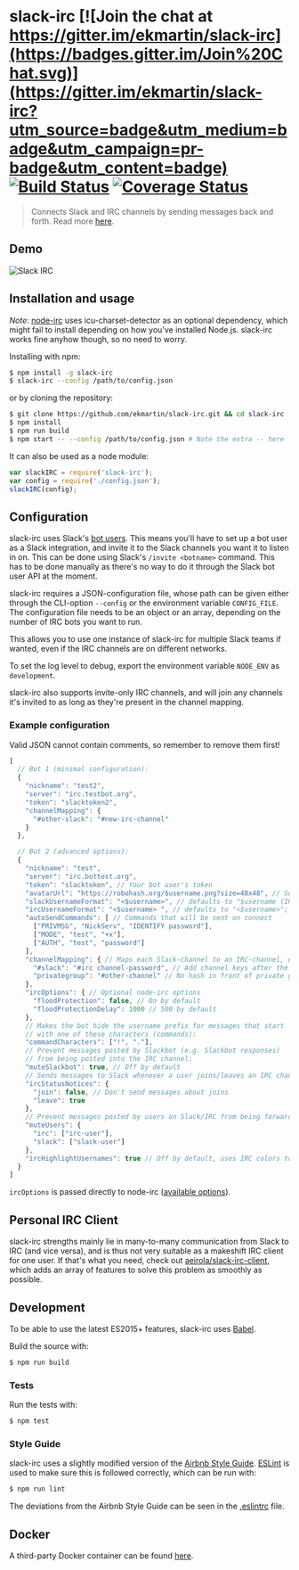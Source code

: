 # slack-irc [![Join the chat at https://gitter.im/ekmartin/slack-irc](https://badges.gitter.im/Join%20Chat.svg)](https://gitter.im/ekmartin/slack-irc?utm_source=badge&utm_medium=badge&utm_campaign=pr-badge&utm_content=badge) [![Build Status](https://travis-ci.org/ekmartin/slack-irc.svg?branch=travis)](https://travis-ci.org/ekmartin/slack-irc) [![Coverage Status](https://coveralls.io/repos/github/ekmartin/slack-irc/badge.svg?branch=master)](https://coveralls.io/github/ekmartin/slack-irc?branch=master)

> Connects Slack and IRC channels by sending messages back and forth. Read more [here](https://ekmartin.com/2015/slack-irc).

## Demo
![Slack IRC](http://i.imgur.com/58H6HgO.gif)

## Installation and usage
*Note*: [node-irc](https://github.com/martynsmith/node-irc/)
uses icu-charset-detector as an optional dependency,
which might fail to install depending on how you've installed Node.js.
slack-irc works fine anyhow though, so no need to worry.

Installing with npm:
```bash
$ npm install -g slack-irc
$ slack-irc --config /path/to/config.json
```

or by cloning the repository:

```bash
$ git clone https://github.com/ekmartin/slack-irc.git && cd slack-irc
$ npm install
$ npm run build
$ npm start -- --config /path/to/config.json # Note the extra -- here
```

It can also be used as a node module:
```js
var slackIRC = require('slack-irc');
var config = require('./config.json');
slackIRC(config);
```

## Configuration

slack-irc uses Slack's [bot users](https://api.slack.com/bot-users).
This means you'll have to set up a bot user as a Slack integration, and invite it
to the Slack channels you want it to listen in on. This can be done using Slack's `/invite <botname>`
command. This has to be done manually as there's no way to do it through the Slack bot user API at
the moment.

slack-irc requires a JSON-configuration file, whose path can be given either through
the CLI-option `--config` or the environment variable `CONFIG_FILE`. The configuration
file needs to be an object or an array, depending on the number of IRC bots you want to run.

This allows you to use one instance of slack-irc for multiple Slack teams if wanted, even
if the IRC channels are on different networks.

To set the log level to debug, export the environment variable `NODE_ENV` as `development`.

slack-irc also supports invite-only IRC channels, and will join any channels it's invited to
as long as they're present in the channel mapping.

### Example configuration
Valid JSON cannot contain comments, so remember to remove them first!
```js
[
  // Bot 1 (minimal configuration):
  {
    "nickname": "test2",
    "server": "irc.testbot.org",
    "token": "slacktoken2",
    "channelMapping": {
      "#other-slack": "#new-irc-channel"
    }
  },

  // Bot 2 (advanced options):
  {
    "nickname": "test",
    "server": "irc.bottest.org",
    "token": "slacktoken", // Your bot user's token
    "avatarUrl": "https://robohash.org/$username.png?size=48x48", // Set to false to disable Slack avatars
    "slackUsernameFormat": "<$username>", // defaults to "$username (IRC)"; "$username" overides so there's no suffix or prefix at all
    "ircUsernameFormat": "<$username> ", // defaults to "<$username>"; "$username" overides so there's no suffix or prefix at all
    "autoSendCommands": [ // Commands that will be sent on connect
      ["PRIVMSG", "NickServ", "IDENTIFY password"],
      ["MODE", "test", "+x"],
      ["AUTH", "test", "password"]
    ],
    "channelMapping": { // Maps each Slack-channel to an IRC-channel, used to direct messages to the correct place
      "#slack": "#irc channel-password", // Add channel keys after the channel name
      "privategroup": "#other-channel" // No hash in front of private groups
    },
    "ircOptions": { // Optional node-irc options
      "floodProtection": false, // On by default
      "floodProtectionDelay": 1000 // 500 by default
    },
    // Makes the bot hide the username prefix for messages that start
    // with one of these characters (commands):
    "commandCharacters": ["!", "."],
    // Prevent messages posted by Slackbot (e.g. Slackbot responses)
    // from being posted into the IRC channel:
    "muteSlackbot": true, // Off by default
    // Sends messages to Slack whenever a user joins/leaves an IRC channel:
    "ircStatusNotices": {
      "join": false, // Don't send messages about joins
      "leave": true
    },
    // Prevent messages posted by users on Slack/IRC from being forwarded:
    "muteUsers": {
      "irc": ["irc-user"],
      "slack": ["slack-user"]
    },
    "ircHighlightUsernames": true // Off by default, uses IRC colors to colorize Slack usernames on IRC
  }
]
```

`ircOptions` is passed directly to node-irc ([available options](http://node-irc.readthedocs.org/en/latest/API.html#irc.Client)).

## Personal IRC Client
slack-irc strengths mainly lie in many-to-many communication from Slack to IRC (and vice versa),
and is thus not very suitable as a makeshift IRC client for one user. If that's
what you need, check out
[aeirola/slack-irc-client](https://github.com/aeirola/slack-irc-client),
which adds an array of features to solve this problem as smoothly as possible.

## Development
To be able to use the latest ES2015+ features, slack-irc uses [Babel](https://babeljs.io).

Build the source with:
```bash
$ npm run build
```

### Tests
Run the tests with:
```bash
$ npm test
```

### Style Guide
slack-irc uses a slightly modified version of the
[Airbnb Style Guide](https://github.com/airbnb/javascript/tree/master/es5).
[ESLint](http://eslint.org/) is used to make sure this is followed correctly, which can be run with:

```bash
$ npm run lint
```

The deviations from the Airbnb Style Guide can be seen in  the [.eslintrc](.eslintrc) file.

## Docker
A third-party Docker container can be found [here](https://github.com/caktux/slackbridge/).
